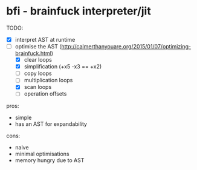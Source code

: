 # bfi - brainfuck interpreter/jit

TODO:
  - [x] interpret AST at runtime
  - [ ] optimise the AST (http://calmerthanyouare.org/2015/01/07/optimizing-brainfuck.html)
      - [x] clear loops
      - [x] simplification (+x5 -x3 == +x2)
      - [ ] copy loops
      - [ ] multiplication loops
      - [x] scan loops
      - [ ] operation offsets

pros:
  - simple
  - has an AST for expandability

cons:
  - naive
  - minimal optimisations
  - memory hungry due to AST
